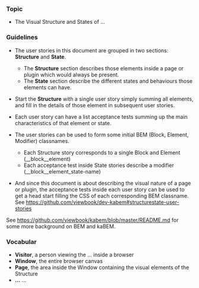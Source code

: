 ### Topic

* The Visual Structure and States of ...

### Guidelines

* The user stories in this document are grouped in two sections: **Structure** and **State**.
  * The **Structure** section describes those elements inside a page or plugin which would always be present.
  * The **State** section describe the different states and behaviours those elements can have.
  
* Start the **Structure** with a single user story simply summing all elements, and fill in the details of those element in subsequent user stories.

* Each user story can have a list acceptance tests summing up the main characteristics of that element or state. 

* The user stories can be used to form some initial BEM (Block, Element, Modifier) classnames.
  * Each Structure story corresponds to a single Block and Element (__block__element)
  * Each acceptance test inside State stories describe a modifier (__block__element_state-name)
  
* And since this document is about describing the visual nature of a page or plugin, the acceptance tests inside each user story can be used to get a head start filling the CSS of each corresponding BEM classname. See https://github.com/viewbook/dev-kabem#structurestate-user-stories

See https://github.com/viewbook/kabem/blob/master/README.md for some more background on BEM and kaBEM.


### Vocabular

* **Visitor**, a person viewing the ... inside a browser
* **Window**, the entire browser canvas
* **Page**, the area inside the Window containing the visual elements of the Structure 
* **...** ...
